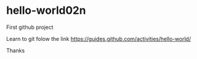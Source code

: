 # hello-world02n
First github project


Learn to git 
folow the link https://guides.github.com/activities/hello-world/

Thanks
